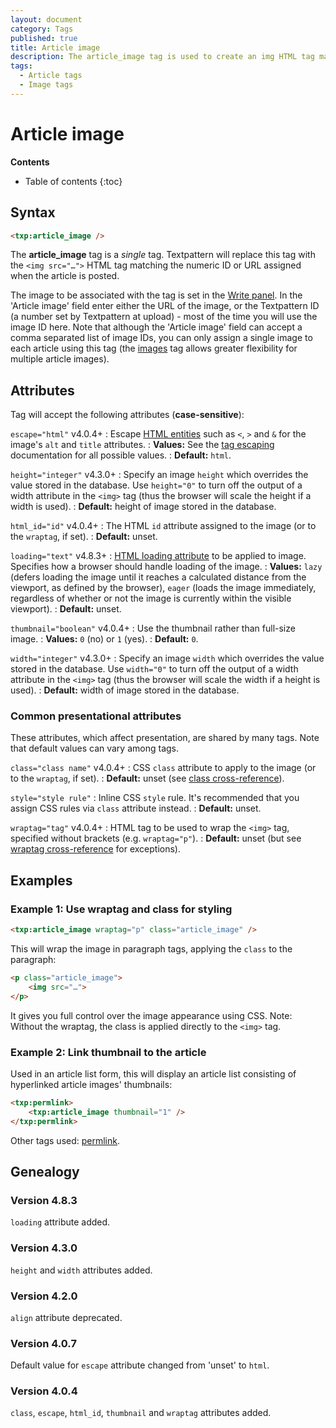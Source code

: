 ```yaml
---
layout: document
category: Tags
published: true
title: Article image
description: The article_image tag is used to create an img HTML tag matching the numeric ID or URL assigned when the article is posted.
tags:
  - Article tags
  - Image tags
---
```


# Article image

**Contents**

* Table of contents
{:toc}

## Syntax

~~~ html
<txp:article_image />
~~~

The **article_image** tag is a *single* tag. Textpattern will replace this tag with the `<img src="…">` HTML tag matching the numeric ID or URL assigned when the article is posted.

The image to be associated with the tag is set in the [Write panel](/administration/write-panel). In the 'Article image' field enter either the URL of the image, or the Textpattern ID (a number set by Textpattern at upload) - most of the time you will use the image ID here. Note that although the 'Article image' field can accept a comma separated list of image IDs, you can only assign a single image to each article using this tag (the [images](/tags/images) tag allows greater flexibility for multiple article images).

## Attributes

Tag will accept the following attributes (**case-sensitive**):

`escape="html"` <span class="footnote warning">v4.0.4+</span>
: Escape [HTML entities](https://developer.mozilla.org/en-US/docs/Glossary/Entity) such as `<`, `>` and `&` for the image's `alt` and `title` attributes.
: **Values:** See the [tag escaping](/tags/learning/#tag-escaping) documentation for all possible values.
: **Default:** `html`.

`height="integer"` <span class="footnote warning">v4.3.0+</span>
: Specify an image `height` which overrides the value stored in the database. Use `height="0"` to turn off the output of a width attribute in the `<img>` tag (thus the browser will scale the height if a width is used).
: **Default:** height of image stored in the database.

`html_id="id"` <span class="footnote warning">v4.0.4+</span>
: The HTML `id` attribute assigned to the image (or to the `wraptag`, if set).
: **Default:** unset.

`loading="text"` <span class="footnote warning">v4.8.3+</span>
: [HTML loading attribute](https://developer.mozilla.org/en-US/docs/Web/HTML/Element/img#attr-loading) to be applied to image. Specifies how a browser should handle loading of the image.
: **Values:** `lazy` (defers loading the image until it reaches a calculated distance from the viewport, as defined by the browser), `eager` (loads the image immediately, regardless of whether or not the image is currently within the visible viewport).
: **Default:** unset.

`thumbnail="boolean"` <span class="footnote warning">v4.0.4+</span>
: Use the thumbnail rather than full-size image.
: **Values:** `0` (no) or `1` (yes).
: **Default:** `0`.

`width="integer"` <span class="footnote warning">v4.3.0+</span>
: Specify an image `width` which overrides the value stored in the database. Use `width="0"` to turn off the output of a width attribute in the `<img>` tag (thus the browser will scale the width if a height is used).
: **Default:** width of image stored in the database.

### Common presentational attributes

These attributes, which affect presentation, are shared by many tags. Note that default values can vary among tags.

`class="class name"` <span class="footnote warning">v4.0.4+</span>
: CSS `class` attribute to apply to the image (or to the `wraptag`, if set).
: **Default:** unset (see [class cross-reference](/tags/tag-attributes-cross-reference#class)).

`style="style rule"`
: Inline CSS `style` rule. It's recommended that you assign CSS rules via `class` attribute instead.
: **Default:** unset.

`wraptag="tag"` <span class="footnote warning">v4.0.4+</span>
: HTML tag to be used to wrap the `<img>` tag, specified without brackets (e.g. `wraptag="p"`).
: **Default:** unset (but see [wraptag cross-reference](/tags/tag-attributes-cross-reference#wraptag) for exceptions).

## Examples

### Example 1: Use wraptag and class for styling

~~~ html
<txp:article_image wraptag="p" class="article_image" />
~~~

This will wrap the image in paragraph tags, applying the `class` to the paragraph:

~~~ html
<p class="article_image">
    <img src="…">
</p>
~~~

It gives you full control over the image appearance using CSS. Note: Without the wraptag, the class is applied directly to the `<img>` tag.

### Example 2: Link thumbnail to the article

Used in an article list form, this will display an article list consisting of hyperlinked article images' thumbnails:

~~~ html
<txp:permlink>
    <txp:article_image thumbnail="1" />
</txp:permlink>
~~~

Other tags used: [permlink](/tags/permlink).

## Genealogy

### Version 4.8.3

`loading` attribute added.

### Version 4.3.0

`height` and `width` attributes added.

### Version 4.2.0

`align` attribute deprecated.

### Version 4.0.7

Default value for `escape` attribute changed from 'unset' to `html`.

### Version 4.0.4

`class`, `escape`, `html_id`, `thumbnail` and `wraptag` attributes added.
